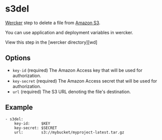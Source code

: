 # s3del

[Wercker] step to delete a file from [Amazon S3].

You can use application and deployment variables in wercker.

View this step in the [wercker directory][wd]

## Options

* `key-id` (required) The Amazon Access key that will be used for authorization.
* `key-secret` (required) The Amazon Access secret that will be used for authorization.
* `url` (required) The S3 URL denoting the file's destination.

## Example

    - s3del:
        key-id:     $KEY
        key-secret: $SECRET
        url:        s3://mybucket/myproject-latest.tar.gz

[Wercker]: http://wercker.com
[Amazon S3]: http://aws.amazon.com/s3
